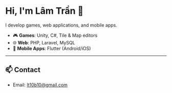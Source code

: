 # Hi, I'm Lâm Trần 👋

I develop games, web applications, and mobile apps.  

- 🎮 **Games**: Unity, C#, Tile & Map editors  
- 🌐 **Web**: PHP, Laravel, MySQL  
- 📱 **Mobile Apps**: Flutter (Android/iOS)  

---

## 📫 Contact

- Email: lt10b10@gmail.com
